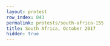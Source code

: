 ```yaml
---
layout: protest
row_index: 843
permalink: protests/south-africa-155
title: South Africa, October 2017
hidden: true
---
```

